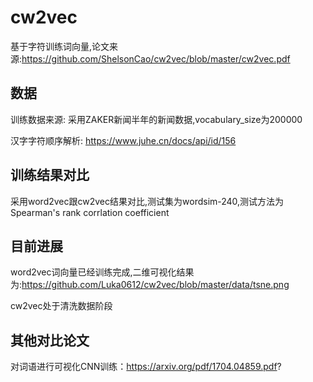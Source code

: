 # cw2vec
基于字符训练词向量,论文来源:https://github.com/ShelsonCao/cw2vec/blob/master/cw2vec.pdf


## 数据
训练数据来源: 采用ZAKER新闻半年的新闻数据,vocabulary_size为200000

汉字字符顺序解析: https://www.juhe.cn/docs/api/id/156


## 训练结果对比
采用word2vec跟cw2vec结果对比,测试集为wordsim-240,测试方法为Spearman's rank corrlation coefficient


## 目前进展
word2vec词向量已经训练完成,二维可视化结果为:https://github.com/Luka0612/cw2vec/blob/master/data/tsne.png

cw2vec处于清洗数据阶段

## 其他对比论文
对词语进行可视化CNN训练：https://arxiv.org/pdf/1704.04859.pdf?